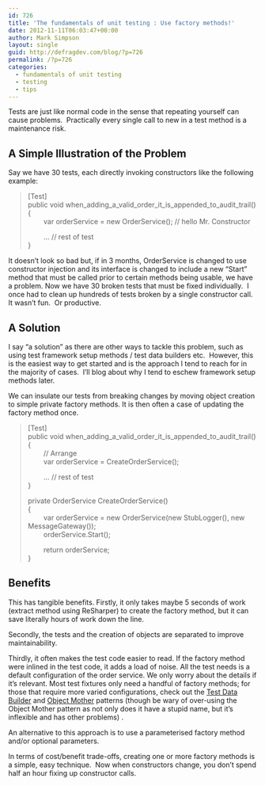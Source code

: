 ```yaml
---
id: 726
title: 'The fundamentals of unit testing : Use factory methods!'
date: 2012-11-11T06:03:47+00:00
author: Mark Simpson
layout: single
guid: http://defragdev.com/blog/?p=726
permalink: /?p=726
categories:
  - fundamentals of unit testing
  - testing
  - tips
---
```

Tests are just like normal code in the sense that repeating yourself can cause problems.&#160; Practically every single call to new in a test method is a maintenance risk. 

## A Simple Illustration of the Problem

Say we have 30 tests, each directly invoking constructors like the following example:

> [Test]  
> public void when\_adding\_a\_valid\_order\_it\_is\_appended\_to\_audit\_trail()  
> {  
> &#160;&#160;&#160;&#160;&#160;&#160;&#160; var orderService = new OrderService(); // hello Mr. Constructor
> 
> &#160;&#160;&#160;&#160;&#160;&#160;&#160; &#8230; // rest of test  
> }

It doesn’t look so bad but, if in 3 months, OrderService is changed to use constructor injection and its interface is changed to include a new “Start” method that must be called prior to certain methods being usable, we have a problem. Now we have 30 broken tests that must be fixed individually.&#160; I once had to clean up hundreds of tests broken by a single constructor call.&#160; It wasn’t fun.&#160; Or productive.

## A Solution

I say “a solution” as there are other ways to tackle this problem, such as using test framework setup methods / test data builders etc.&#160; However, this is the easiest way to get started and is the approach I tend to reach for in the majority of cases.&#160; I’ll blog about why I tend to eschew framework setup methods later.

We can insulate our tests from breaking changes by moving object creation to simple private factory methods. It is then often a case of updating the factory method once.

> [Test]  
> public void when\_adding\_a\_valid\_order\_it\_is\_appended\_to\_audit\_trail()  
> {  
> &#160;&#160;&#160;&#160;&#160;&#160;&#160; // Arrange  
> &#160;&#160;&#160;&#160;&#160;&#160;&#160; var orderService = CreateOrderService();
> 
> &#160;&#160;&#160;&#160;&#160;&#160;&#160; &#8230; // rest of test  
> }
> 
> private OrderService CreateOrderService()  
> {  
> &#160;&#160;&#160;&#160;&#160;&#160;&#160; var orderService = new OrderService(new StubLogger(), new MessageGateway());  
> &#160;&#160;&#160;&#160;&#160;&#160;&#160; orderService.Start();
> 
> &#160;&#160;&#160;&#160;&#160;&#160;&#160; return orderService;  
> }

## Benefits

This has tangible benefits. Firstly, it only takes maybe 5 seconds of work (extract method using ReSharper) to create the factory method, but it can save literally hours of work down the line. 

Secondly, the tests and the creation of objects are separated to improve maintainability. 

Thirdly, it often makes the test code easier to read. If the factory method were inlined in the test code, it adds a load of noise. All the test needs is a default configuration of the order service. We only worry about the details if it&#8217;s relevant. Most test fixtures only need a handful of factory methods; for those that require more varied configurations, check out the [Test Data Builder](http://c2.com/cgi/wiki?TestDataBuilder) and [Object Mother](http://c2.com/cgi/wiki?ObjectMother) patterns (though be wary of over-using the Object Mother pattern as not only does it have a stupid name, but it’s inflexible and has other problems) .&#160; 

An alternative to this approach is to use a parameterised factory method and/or optional parameters.

In terms of cost/benefit trade-offs, creating one or more factory methods is a simple, easy technique.&#160; Now when constructors change, you don’t spend half an hour fixing up constructor calls.